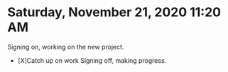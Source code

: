 # Saturday, November 21, 2020 11:20 AM
Signing on, working on the new project.
- [X]Catch up on work
Signing off, making progress.